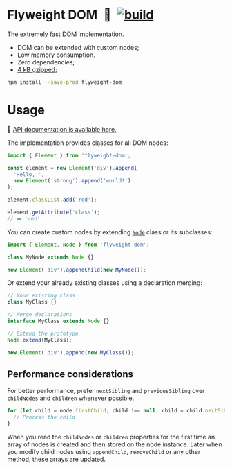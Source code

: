 # Flyweight DOM&ensp;🍃&ensp;[![build](https://github.com/smikhalevski/flyweight-dom/actions/workflows/test.yml/badge.svg?branch=master&event=push)](https://github.com/smikhalevski/flyweight-dom/actions/workflows/test.yml)

The extremely fast DOM implementation.

- DOM can be extended with custom nodes;
- Low memory consumption.
- Zero dependencies;
- [4 kB gzipped;](https://bundlephobia.com/package/flyweight-dom)

```sh
npm install --save-prod flyweight-dom
```

# Usage

🔎 [API documentation is available here.](https://smikhalevski.github.io/flyweight-dom/modules.html)

The implementation provides classes for all DOM nodes:

```ts
import { Element } from 'flyweight-dom';

const element = new Element('div').append(
  'Hello, ',
  new Element('strong').append('world!')
);

element.classList.add('red');

element.getAttribute('class');
// ⮕ 'red'
```

You can create custom nodes by extending [`Node`](https://smikhalevski.github.io/flyweight-dom/interfaces/Node.html)
class or its subclasses:

```ts
import { Element, Node } from 'flyweight-dom';

class MyNode extends Node {}

new Element('div').appendChild(new MyNode());
```

Or extend your already existing classes using a declaration merging:

```ts
// Your existing class
class MyClass {}

// Merge declarations
interface MyClass extends Node {}

// Extend the prototype
Node.extend(MyClass);

new Element('div').append(new MyClass());
```

## Performance considerations

For better performance, prefer `nextSibling` and `previousSibling` over `childNodes` and `children` whenever possible.

```ts
for (let child = node.firstChild; child !== null; child = child.nextSibling) {
  // Process the child 
}
```

When you read the `childNodes` or `children` properties for the first time an array of nodes is created and then stored
on the node instance. Later when you modify child nodes using `appendChild`, `removeChild` or any other method, these
arrays are updated.
